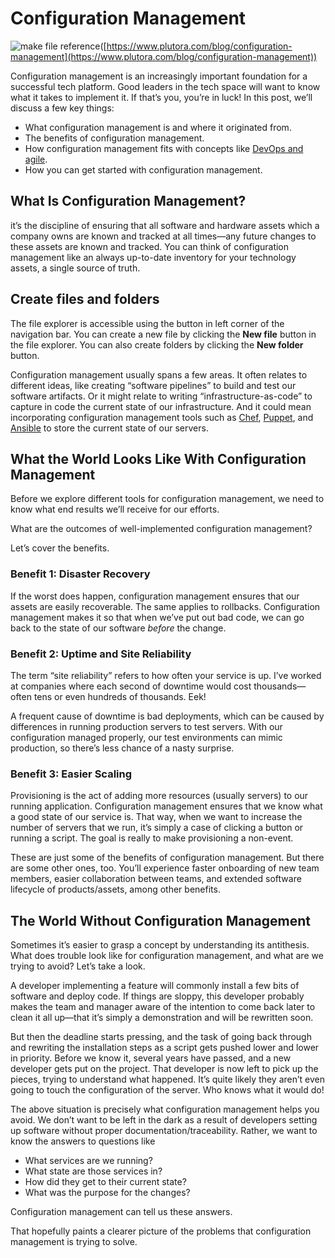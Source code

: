 # Configuration Management

![make file](https://www.asdreports.com/media/PR_6923.jpeg)
reference([https://www.plutora.com/blog/configuration-management](https://www.plutora.com/blog/configuration-management))

Configuration management is an increasingly important foundation for a successful tech platform. Good leaders in the tech space will want to know what it takes to implement it. If that’s you, you’re in luck! In this post, we’ll discuss a few key things:

-   What configuration management is and where it originated from.
-   The benefits of configuration management.
-   How configuration management fits with concepts like  [DevOps and agile](https://www.plutora.com/blog/agile-devops-effect-6-keys-software-delivery-evolution).
-   How you can get started with configuration management.

## What Is Configuration Management?

it’s the discipline of ensuring that all software and hardware assets which a company owns are known and tracked at all times—any future changes to these assets are known and tracked. You can think of configuration management like an always up-to-date inventory for your technology assets, a single source of truth.

## Create files and folders

The file explorer is accessible using the button in left corner of the navigation bar. You can create a new file by clicking the **New file** button in the file explorer. You can also create folders by clicking the **New folder** button.

Configuration management usually spans a few areas. It often relates to different ideas, like creating “software pipelines” to build and test our software artifacts. Or it might relate to writing “infrastructure-as-code” to capture in code the current state of our infrastructure. And it could mean incorporating configuration management tools such as [Chef](https://www.plutora.com/ci-cd-tools/configuration-management-tools/chef), [Puppet](https://www.plutora.com/ci-cd-tools/configuration-management-tools/puppet-labs), and [Ansible](https://www.plutora.com/ci-cd-tools/configuration-management-tools/ansible) to store the current state of our servers.

## **What the World Looks Like With Configuration Management**

Before we explore different tools for configuration management, we need to know what end results we’ll receive for our efforts.

What are the outcomes of well-implemented configuration management?

Let’s cover the benefits.

### Benefit 1: Disaster Recovery

If the worst does happen, configuration management ensures that our assets are easily recoverable. The same applies to rollbacks. Configuration management makes it so that when we’ve put out bad code, we can go back to the state of our software  _before_  the change.

### Benefit 2: Uptime and Site Reliability

The term “site reliability” refers to how often your service is up. I’ve worked at companies where each second of downtime would cost thousands—often tens or even hundreds of thousands. Eek!

A frequent cause of downtime is bad deployments, which can be caused by differences in running production servers to test servers. With our configuration managed properly, our test environments can mimic production, so there’s less chance of a nasty surprise.

### Benefit 3: Easier Scaling

Provisioning is the act of adding more resources (usually servers) to our running application. Configuration management ensures that we know what a good state of our service is. That way, when we want to increase the number of servers that we run, it’s simply a case of clicking a button or running a script. The goal is really to make provisioning a non-event.

These are just some of the benefits of configuration management. But there are some other ones, too. You’ll experience faster onboarding of new team members, easier collaboration between teams, and extended software lifecycle of products/assets, among other benefits.

## The World Without Configuration Management

Sometimes it’s easier to grasp a concept by understanding its antithesis. What does trouble look like for configuration management, and what are we trying to avoid? Let’s take a look.

A developer implementing a feature will commonly install a few bits of software and deploy code. If things are sloppy, this developer probably makes the team and manager aware of the intention to come back later to clean it all up—that it’s simply a demonstration and will be rewritten soon.

But then the deadline starts pressing, and the task of going back through and rewriting the installation steps as a script gets pushed lower and lower in priority. Before we know it, several years have passed, and a new developer gets put on the project. That developer is now left to pick up the pieces, trying to understand what happened. It’s quite likely they aren’t even going to touch the configuration of the server. Who knows what it would do!

The above situation is precisely what configuration management helps you avoid. We don’t want to be left in the dark as a result of developers setting up software without proper documentation/traceability. Rather, we want to know the answers to questions like

-   What services are we running?
-   What state are those services in?
-   How did they get to their current state?
-   What was the purpose for the changes?

Configuration management can tell us these answers.

That hopefully paints a clearer picture of the problems that configuration management is trying to solve.
